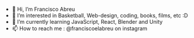 - 👋 Hi, I’m Francisco Abreu
- 👀 I’m interested in Basketball, Web-design, coding, books, films, etc :D
- 🌱 I’m currently learning JavaScript, React, Blender and Unity
- 📫 How to reach me : @franciscoelabreu on instagram
